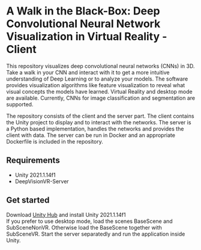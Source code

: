 # A Walk in the Black-Box: Deep Convolutional Neural Network Visualization in Virtual Reality - Client

This repository visualizes deep convolutional neural networks (CNNs) in 3D. Take a walk in your CNN and interact with it to get a more intuitive understanding of Deep Learning or to analyze your models. The software provides visualization algorithms like feature visualization to reveal what visual concepts the models have learned. Virtual Reality and desktop mode are available. Currently, CNNs for image classification and segmentation are supported. 

The repository consists of the client and the server part. The client contains the Unity project to display and to interact with the networks. The server is a Python based implementation, handles the networks and provides the client with data. The server can be run in Docker and an appropriate Dockerfile is included in the repository. 


## Requirements

- Unity 2021.1.14f1
- DeepVisionVR-Server


## Get started

Download [Unity Hub](https://unity3d.com/get-unity/download) and install Unity 2021.1.14f1  
If you prefer to use desktop mode, load the scenes BaseScene and SubSceneNonVR. Otherwise load the BaseScene together with SubSceneVR. Start the server separatedly and run the application inside Unity.